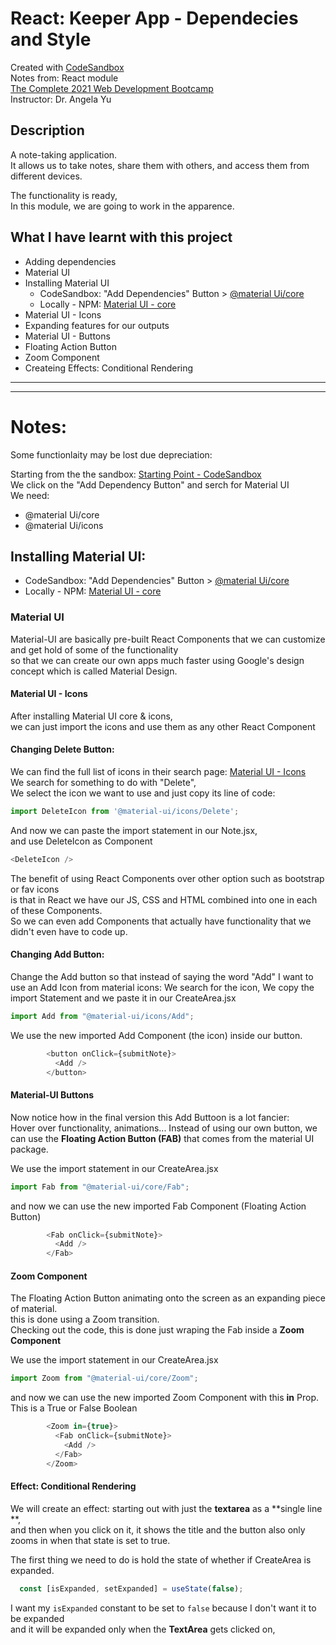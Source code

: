 # React: Keeper App - Dependecies and Style

Created with [CodeSandbox](https://codesandbox.io/)  
Notes from: React module  
[The Complete 2021 Web Development Bootcamp](https://www.udemy.com/course/the-complete-web-development-bootcamp/)  
Instructor: Dr. Angela Yu 

## Description

A note-taking application.      
It allows us to take notes, share them with others, and access them from different devices. 

The functionality is ready,     
In this module, we are going to work in the apparence.

## What I have learnt with this project

* Adding dependencies
* Material UI
* Installing Material UI
  * CodeSandbox: "Add Dependencies" Button > [@material Ui/core](https://codesandbox.io/examples/package/@material-ui/core)  
  * Locally - NPM:  [Material UI - core](https://www.npmjs.com/package/@material-ui/core)  
* Material UI - Icons
* Expanding features for our outputs
* Material UI - Buttons
* Floating Action Button
* Zoom Component
* Createing Effects: Conditional Rendering

---
---
# Notes:

Some functionlaity may be lost due depreciation:

Starting from the the sandbox: [Starting Point - CodeSandbox](https://codesandbox.io/s/keeper-part-3-starting-s13gn?fontsize=14&hidenavigation=1&theme=dark)      
We click on the "Add Dependency Button" and serch for Material UI     
We need:
* @material Ui/core 
* @material Ui/icons

## Installing Material UI:
* CodeSandbox: "Add Dependencies" Button > [@material Ui/core](https://codesandbox.io/examples/package/@material-ui/core)  
* Locally - NPM:  [Material UI - core](https://www.npmjs.com/package/@material-ui/core)  

### Material UI
Material-UI are basically pre-built React Components that we can customize and get hold of some of the functionality     
so that we can create our own apps much faster using Google's design concept which is called Material Design.

#### Material UI - Icons
After installing Material UI core & icons,    
we can just import the icons and use them as any other React Component


#### Changing Delete Button:
We can find the full list of icons in their search page: [Material UI - Icons](https://mui.com/components/material-icons/)  
We search for something to do with "Delete",     
We select the icon we want to use and just copy its line of code:
```javascript
import DeleteIcon from '@material-ui/icons/Delete';
```
And now we can paste the import statement in our Note.jsx,      
and use DeleteIcon as Component
```javascript
<DeleteIcon />
```

The benefit of using React Components over other option such as bootstrap or fav icons     
is that in React we have our JS, CSS and HTML combined into one in each of these Components.      
So we can even add Components that actually have functionality that we didn't even have to code up.

#### Changing Add Button:
Change the Add button so that instead of saying the word "Add" I want to use an Add Icon from material icons:
We search for the icon,
We copy the import Statement and we paste it in our CreateArea.jsx
```javascript
import Add from "@material-ui/icons/Add";
```
We use the new imported Add Component (the icon) inside our button.
```javascript
        <button onClick={submitNote}>
          <Add />
        </button>
```

#### Material-UI Buttons
Now notice how in the final version this Add Buttoon is a lot fancier:    
Hover over functionality, animations...
Instead of using our own button, we can use the **Floating Action Button (FAB)** that comes from the material UI package.

We use the import statement in our CreateArea.jsx
```javascript
import Fab from "@material-ui/core/Fab";
``` 
and now we can use the new imported Fab Component (Floating Action Button)
```javascript
        <Fab onClick={submitNote}>
          <Add />
        </Fab>
```

#### Zoom Component
The Floating Action Button animating onto the screen as an expanding piece of material.     
this is done using a Zoom transition.       
Checking out the code, this is done just wraping the Fab inside a **Zoom Component**

We use the import statement in our CreateArea.jsx
```javascript
import Zoom from "@material-ui/core/Zoom";
``` 
and now we can use the new imported Zoom Component with this **in** Prop.     
This is a True or False Boolean
```javascript
        <Zoom in={true}>
          <Fab onClick={submitNote}>
            <Add />
          </Fab>
        </Zoom>
```

#### Effect: Conditional Rendering
We will create an effect: starting out with just the **textarea** as a **single line **,          
and then when you click on it, it shows the title and the button also only zooms in when that state is set to true.     

The first thing we need to do is hold the state of whether if CreateArea is expanded.
```javascript
  const [isExpanded, setExpanded] = useState(false);
``` 
I want my `isExpanded` constant to be set to `false` because I don't want it to be expanded     
and it will be expanded only when the **TextArea** gets clicked on,






